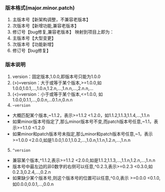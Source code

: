 ### 版本格式(major.minor.patch)
1. 主版本号【新架构调整，不兼容老版本】
2. 次版本号【新增功能,兼容老版本】
3. 修订号【bug修复,兼容老版本】
映射到项目上即为：
1. 主版本号【大型变更】
2. 次版本号【功能新增】
3. 修订号【bug修复】

### 版本说明
1.  version：固定版本,1.0.0,即版本号只能为1.0.0 
2. (>)=version：大于或等于某个版本,>=1.0.0,如1.0.0,1.0.1,...,1.0.n,1.2.n,...,1.n.n,...,2.n.n,... 
3. (<)=version：小于或等于某个版本,<=1.0.0, 如1.0.0,0.1.1,...,0.0.n,...0.1.n,0.n.n 
4. `~version`
  - 大概匹配某个版本,~1.1.2，表示>=1.1.2 <1.2.0，如1.1.2,1.1.3,1.1.4,...,1.1.n 
  - 如果minor版本号指定了,那么minor版本号不变,而patch版本号任意,~1.1，表示>=1.1.0 <1.2.0 
  - 如果minor和patch版本号未指定,那么minor和patch版本号任意,~1，表示>=1.0.0 <2.0.0,如是1.0.0,1.0.1,1.0.2,...,1.0.n,1.1.n,1.2.n,...,1.n.n 
5. `^version`
  - 兼容某个版本,^1.1.2,表示>=1.1.2 <2.0.0,如是1.1.2,1.1.3,...,1.1.n,1.2.n,...,1.n.n 
  - 版本号中最左边的非0数字的右侧可以任意,^0.2.3,表示>=0.2.3 <0.3.0,如0.2.3,0.2.4,...,0.2.n 
  - 如果缺少某个版本号,则这个版本号的位置可以任意,^0.0,表示 >=0.0.0 <0.1.0,如0.0.0,0.0.1,...,0.0.n 